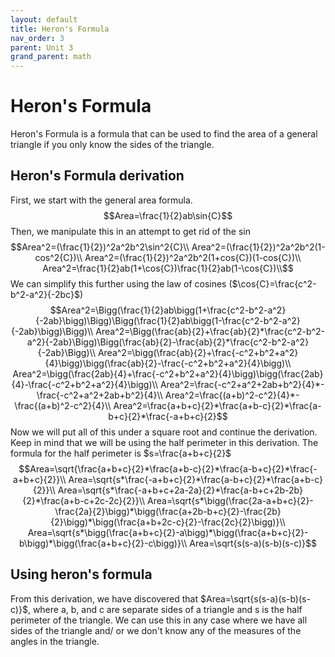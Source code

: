 ```yaml
---
layout: default
title: Heron's Formula
nav_order: 3
parent: Unit 3
grand_parent: math
---
```

# Heron's Formula
Heron's Formula is a formula that can be used to find the area of a general triangle if you only know the sides of the triangle.
## Heron's Formula derivation
First, we start with the general area formula.
$$Area=\frac{1}{2}ab\sin{C}$$
Then, we manipulate this in an attempt to get rid of the $\sin$
$$Area^2=(\frac{1}{2})^2a^2b^2\sin^2{C}\\
Area^2=(\frac{1}{2})^2a^2b^2(1-cos^2{C})\\
Area^2=(\frac{1}{2})^2a^2b^2(1+cos{C})(1-cos{C})\\
Area^2=\frac{1}{2}ab(1+\cos{C})\frac{1}{2}ab(1-\cos{C})\\$$
We can simplify this further using the law of cosines ($\cos{C}=\frac{c^2-b^2-a^2}{-2bc}$)
$$Area^2=\Bigg(\frac{1}{2}ab\bigg(1+\frac{c^2-b^2-a^2}{-2ab}\bigg)\Bigg)\Bigg(\frac{1}{2}ab\bigg(1-\frac{c^2-b^2-a^2}{-2ab}\bigg)\Bigg)\\
Area^2=\Bigg(\frac{ab}{2}+\frac{ab}{2}*\frac{c^2-b^2-a^2}{-2ab}\Bigg)\Bigg(\frac{ab}{2}-\frac{ab}{2}*\frac{c^2-b^2-a^2}{-2ab}\Bigg)\\
Area^2=\bigg(\frac{ab}{2}+\frac{-c^2+b^2+a^2}{4}\bigg)\bigg(\frac{ab}{2}-\frac{-c^2+b^2+a^2}{4}\bigg)\\
Area^2=\bigg(\frac{2ab}{4}+\frac{-c^2+b^2+a^2}{4}\bigg)\bigg(\frac{2ab}{4}-\frac{-c^2+b^2+a^2}{4}\bigg)\\
Area^2=\frac{-c^2+a^2+2ab+b^2}{4}*-\frac{-c^2+a^2+2ab+b^2}{4}\\
Area^2=\frac{(a+b)^2-c^2}{4}*-\frac{(a+b)^2-c^2}{4}\\
Area^2=\frac{a+b+c}{2}*\frac{a+b-c}{2}*\frac{a-b+c}{2}*\frac{-a+b+c}{2}$$
Now we will put all of this under a square root and continue the derivation. Keep in mind that we will be using the half perimeter in this derivation. The formula for the half perimeter is $s=\frac{a+b+c}{2}$
$$Area=\sqrt{\frac{a+b+c}{2}*\frac{a+b-c}{2}*\frac{a-b+c}{2}*\frac{-a+b+c}{2}}\\
Area=\sqrt{s*\frac{-a+b+c}{2}*\frac{a-b+c}{2}*\frac{a+b-c}{2}}\\
Area=\sqrt{s*\frac{-a+b+c+2a-2a}{2}*\frac{a-b+c+2b-2b}{2}*\frac{a+b-c+2c-2c}{2}}\\
Area=\sqrt{s*\bigg(\frac{2a-a+b+c}{2}-\frac{2a}{2}\bigg)*\bigg(\frac{a+2b-b+c}{2}-\frac{2b}{2}\bigg)*\bigg(\frac{a+b+2c-c}{2}-\frac{2c}{2}\bigg)}\\
Area=\sqrt{s*\bigg(\frac{a+b+c}{2}-a\bigg)*\bigg(\frac{a+b+c}{2}-b\bigg)*\bigg(\frac{a+b+c}{2}-c\bigg)}\\
Area=\sqrt{s(s-a)(s-b)(s-c)}$$
## Using heron's formula
From this derivation, we have discovered that $Area=\sqrt{s(s-a)(s-b)(s-c)}$, where a, b, and c are separate sides of a triangle and s is the half perimeter of the triangle. We can use this in any case where we have all sides of the triangle and/ or we don't know any of the measures of the angles in the triangle.